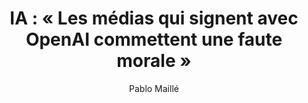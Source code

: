 ---
layout: post
title: "IA : « Les médias qui signent avec OpenAI commettent une faute morale »"
link: "https://usbeketrica.com/fr/article/les-medias-qui-signent-avec-openai-commettent-une-faute-morale"
author: "Pablo Maillé"
published_date: "12/11/2024"
description: "Associated Press, Le Monde, The Atlantic… Les médias ont-ils raison de nouer des partenariats avec OpenAI ? Quels risques et quels bénéfices pour le futur du journalisme ? Dans ce deuxième volet de notre dossier sur la place de l’intelligence artificielle dans le monde des médias, nous avons réuni l’avocat Vincent Fauchoux et l’universitaire Marius Bertolucci pour en discuter."
language: "fr"
categories: 
   - Liens
tags: "ia presse journalisme chatgpt openai"
og-tags: "ia presse journalisme chatgpt openai"
permalink: /:categories/:year/:month/:day/:title/
---